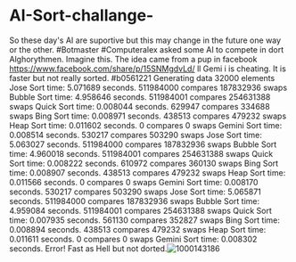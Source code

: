 # AI-Sort-challange-
So these day's AI are suportive but this may change in the future one way or the other. #Botmaster #Computeralex  asked some AI to compete in dort Alghorythmen.  Imagine this.
The idea came from a pup in facebook https://www.facebook.com/share/p/15SNMgdvLd/ 
ll Gemi i is cheating. It is faster but not really sorted. #b0561221
Generating data 32000 elements
Jose Sort time: 5.071689 seconds. 511984000 compares 187832936 swaps
Bubble Sort time: 4.958646 seconds. 511984001 compares 254631388 swaps
Quick Sort time:        0.008044 seconds. 629947 compares 334688 swaps
Bing Sort time:         0.008971 seconds. 438513 compares 479232 swaps
Heap Sort time:         0.011602 seconds. 0 compares 0 swaps
Gemini Sort time:       0.008514 seconds. 530217 compares 503290 swaps
Jose Sort time: 5.063027 seconds. 511984000 compares 187832936 swaps
Bubble Sort time: 4.960018 seconds. 511984001 compares 254631388 swaps
Quick Sort time:        0.008222 seconds. 610972 compares 360130 swaps
Bing Sort time:         0.008907 seconds. 438513 compares 479232 swaps
Heap Sort time:         0.011566 seconds. 0 compares 0 swaps
Gemini Sort time:       0.008170 seconds. 530217 compares 503290 swaps
Jose Sort time: 5.065871 seconds. 511984000 compares 187832936 swaps
Bubble Sort time: 4.959084 seconds. 511984001 compares 254631388 swaps
Quick Sort time:        0.007935 seconds. 561130 compares 352827 swaps
Bing Sort time:         0.008894 seconds. 438513 compares 479232 swaps
Heap Sort time:         0.011611 seconds. 0 compares 0 swaps
Gemini Sort time:       0.008302 seconds. Error! Fast as Hell but not dorted.![1000143186](https://github.com/user-attachments/assets/18ea79e6-f0ac-4567-9035-9d3d22016fbc)

